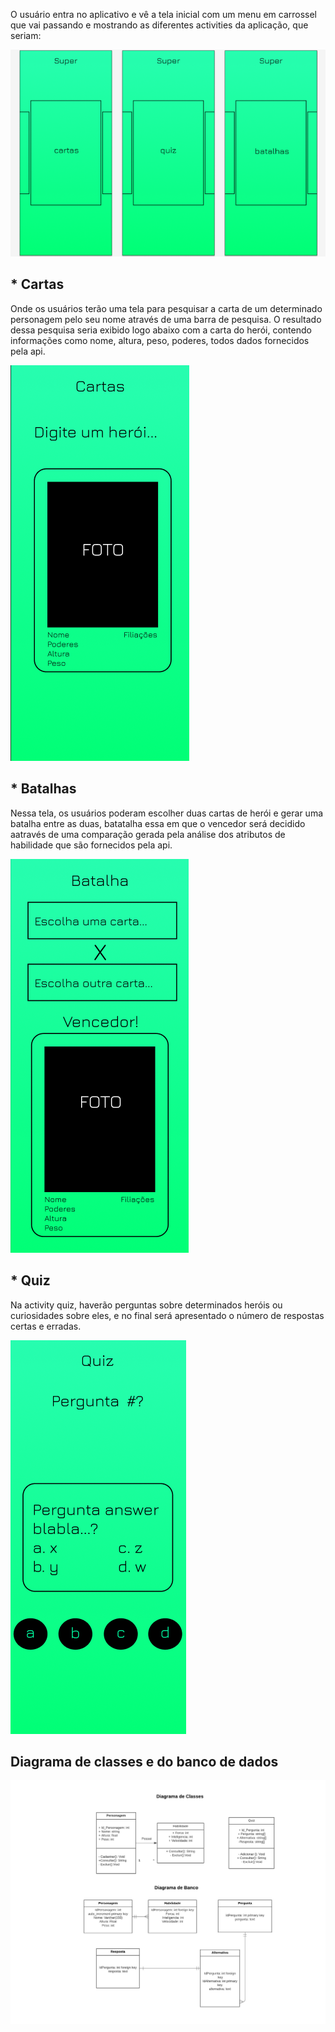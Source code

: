 O usuário entra no aplicativo e vê a tela inicial com um menu em carrossel que vai passando e mostrando as diferentes activities da aplicação, que seriam: 

![Alt text](https://github.com/levibergamascki/API-HERO/blob/main/inicio.png?raw=true "Inicio")
## * Cartas
Onde os usuários terão uma tela para pesquisar a carta de um determinado personagem pelo seu nome através de uma barra de pesquisa. O resultado dessa pesquisa seria exibido logo abaixo com a carta do herói, contendo informações como nome, altura, peso, poderes, todos dados fornecidos pela api.

![Alt text](https://github.com/levibergamascki/API-HERO/blob/main/tela_cartas.png?raw=true "Cartas")

## * Batalhas
Nessa tela, os usuários poderam escolher duas cartas de herói e gerar uma batalha entre as duas, batatalha essa em que o vencedor será decidido aatravés de uma comparação gerada pela análise dos atributos de habilidade que são fornecidos pela api.

![Alt text](https://github.com/levibergamascki/API-HERO/blob/main/tela_batalhas.png?raw=true "Batalhas")

## * Quiz
Na activity quiz, haverão perguntas sobre determinados heróis ou curiosidades sobre eles, e no final será apresentado o número de respostas certas e erradas.

![Alt text](https://github.com/levibergamascki/API-HERO/blob/main/tela_quiz.png?raw=true "Quiz")

              
## Diagrama de classes e do banco de dados

![Alt text](https://github.com/levibergamascki/API-HERO/blob/main/diagramas.jpeg?raw=true "Quiz")
